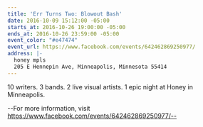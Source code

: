 ```yaml
---
title: 'Err Turns Two: Blowout Bash'
date: 2016-10-09 15:12:00 -05:00
starts_at: 2016-10-26 19:00:00 -05:00
ends_at: 2016-10-26 23:59:00 -05:00
event_color: "#e47474"
event_url: https://www.facebook.com/events/642462869250977/
address: |-
  honey mpls
  205 E Hennepin Ave, Minneapolis, Minnesota 55414
---
```


10 writers. 3 bands. 2 live visual artists. 1 epic night at Honey in Minneapolis.

--For more information, visit https://www.facebook.com/events/642462869250977/--

